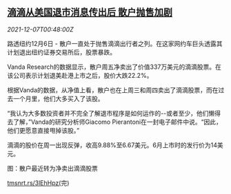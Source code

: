 <!--1638838863000-->
[滴滴从美国退市消息传出后 散户抛售加剧](https://cn.reuters.com/article/didi-usa-1206-mon-idCNKBS2IM02M)
------

<div><i>2021-12-07T00:48:00Z</i></div><p>路透纽约12月6日 - 散户一直处于抛售滴滴出行者之列。在这家网约车巨头透露其计划退出纽约证券交易所后，股票暴跌。</p><p>Vanda Research的数据显示，散户周五净卖出了价值337万美元的滴滴股票。在该公司表示计划退美赴港上市之后，股价大跌22.2%。</p><p>根据Vanda的数据，从净值上看，散户也在上周三和周四卖出了滴滴股票，而在过去一个月里，他们大多买入了该股。</p><p>“我认为大多数投资者并不完全了解退市程序是如何运作的--或者至少，他们懒得去了解，”Vanda的研究分析师Giacomo Pierantoni在一封电子邮件中说。“因此，他们更愿意直接甩掉该股。”</p><p>滴滴的股价在周一出现反弹，收高9.88%至6.67美元。6月上市时的发行价为14美元。</p><p>图：散户最近转为净卖出滴滴股票</p><p><a href="https://tmsnrt.rs/3lEhHpz(">tmsnrt.rs/3lEhHpz(</a>完)</p>
